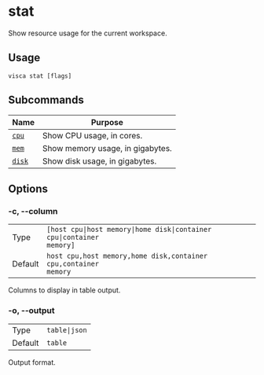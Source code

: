 # stat

Show resource usage for the current workspace.

## Usage

```console
visca stat [flags]
```

## Subcommands

| Name                                | Purpose                          |
| ----------------------------------- | -------------------------------- |
| [<code>cpu</code>](./stat_cpu.md)   | Show CPU usage, in cores.        |
| [<code>mem</code>](./stat_mem.md)   | Show memory usage, in gigabytes. |
| [<code>disk</code>](./stat_disk.md) | Show disk usage, in gigabytes.   |

## Options

### -c, --column

|         |                                                                                  |
| ------- | -------------------------------------------------------------------------------- |
| Type    | <code>[host cpu\|host memory\|home disk\|container cpu\|container memory]</code> |
| Default | <code>host cpu,host memory,home disk,container cpu,container memory</code>       |

Columns to display in table output.

### -o, --output

|         |                          |
| ------- | ------------------------ |
| Type    | <code>table\|json</code> |
| Default | <code>table</code>       |

Output format.
